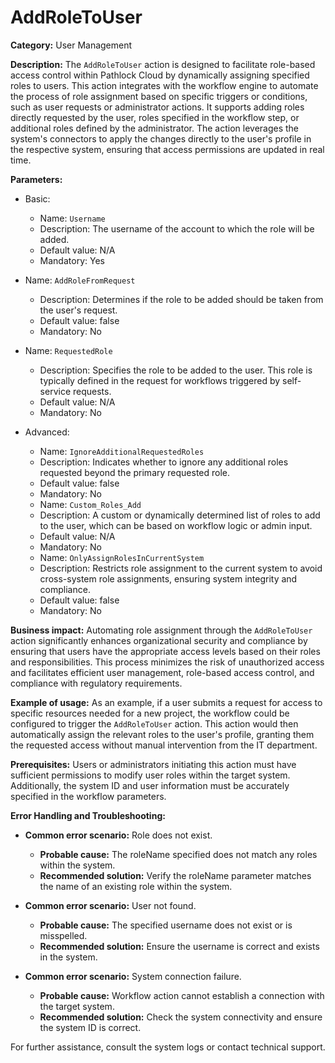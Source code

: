 # AddRoleToUser

**Category:** User Management

**Description:** The `AddRoleToUser` action is designed to facilitate role-based access control within Pathlock Cloud by dynamically assigning specified roles to users. This action integrates with the workflow engine to automate the process of role assignment based on specific triggers or conditions, such as user requests or administrator actions. It supports adding roles directly requested by the user, roles specified in the workflow step, or additional roles defined by the administrator. The action leverages the system's connectors to apply the changes directly to the user's profile in the respective system, ensuring that access permissions are updated in real time.

**Parameters:**

  - Basic:
    - Name: `Username`
    - Description: The username of the account to which the role will be added.
    - Default value: N/A
    - Mandatory: Yes
  - Name: `AddRoleFromRequest`
    - Description: Determines if the role to be added should be taken from the user's request.
    - Default value: false
    - Mandatory: No
  - Name: `RequestedRole`
    - Description: Specifies the role to be added to the user. This role is typically defined in the request for workflows triggered by self-service requests.
    - Default value: N/A
    - Mandatory: No
  
  - Advanced:
    - Name: `IgnoreAdditionalRequestedRoles`
    - Description: Indicates whether to ignore any additional roles requested beyond the primary requested role.
    - Default value: false
    - Mandatory: No
    - Name: `Custom_Roles_Add`
    - Description: A custom or dynamically determined list of roles to add to the user, which can be based on workflow logic or admin input.
    - Default value: N/A
    - Mandatory: No
    - Name: `OnlyAssignRolesInCurrentSystem`
    - Description: Restricts role assignment to the current system to avoid cross-system role assignments, ensuring system integrity and compliance.
    - Default value: false
    - Mandatory: No

**Business impact:** Automating role assignment through the `AddRoleToUser` action significantly enhances organizational security and compliance by ensuring that users have the appropriate access levels based on their roles and responsibilities. This process minimizes the risk of unauthorized access and facilitates efficient user management, role-based access control, and compliance with regulatory requirements.

**Example of usage:** As an example, if a user submits a request for access to specific resources needed for a new project, the workflow could be configured to trigger the `AddRoleToUser` action. This action would then automatically assign the relevant roles to the user's profile, granting them the requested access without manual intervention from the IT department.

**Prerequisites:** Users or administrators initiating this action must have sufficient permissions to modify user roles within the target system. Additionally, the system ID and user information must be accurately specified in the workflow parameters.

**Error Handling and Troubleshooting:**

  - **Common error scenario:** Role does not exist.
    - **Probable cause:** The roleName specified does not match any roles within the system.
    - **Recommended solution:** Verify the roleName parameter matches the name of an existing role within the system.

  - **Common error scenario:** User not found.
    - **Probable cause:** The specified username does not exist or is misspelled.
    - **Recommended solution:** Ensure the username is correct and exists in the system.

  - **Common error scenario:** System connection failure.
    - **Probable cause:** Workflow action cannot establish a connection with the target system.
    - **Recommended solution:** Check the system connectivity and ensure the system ID is correct.

For further assistance, consult the system logs or contact technical support.